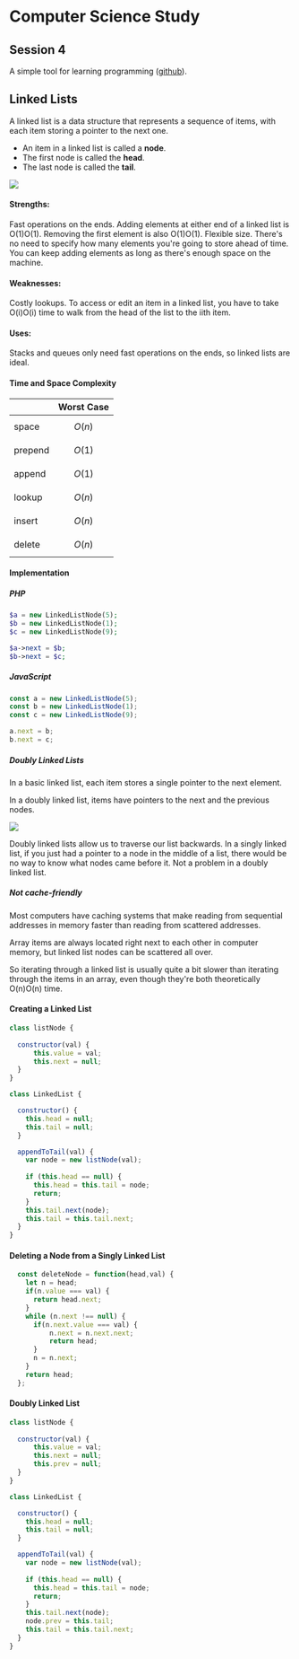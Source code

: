 # Computer Science Study
## Session 4
A simple tool for learning programming ([github](https://github.com/fly2abhishek/cs-study)).


## Linked Lists

A linked list is a data structure that represents a sequence of items, with each item storing a pointer to the next one.

- An item in a linked list is called a **node**. 
- The first node is called the **head**. 
- The last node is called the **tail**.

![](/images/s4/linked_list__nodes_and_pointers_labeled_head_and_tail.svg)


#### Strengths:
Fast operations on the ends. Adding elements at either end of a linked list is O(1)O(1). Removing the first element is also O(1)O(1).
Flexible size. There's no need to specify how many elements you're going to store ahead of time. You can keep adding elements as long as there's enough space on the machine.

#### Weaknesses:
Costly lookups. To access or edit an item in a linked list, you have to take O(i)O(i) time to walk from the head of the list to the iith item.

#### Uses:
Stacks and queues only need fast operations on the ends, so linked lists are ideal.


#### Time and Space Complexity

|	        |  Worst Case |
|---------|-------------|
| space	  | $$O(n)$$    |
| prepend	| $$O(1)$$    |
| append	| $$O(1)$$    |
| lookup	| $$O(n)$$    |
| insert	| $$O(n)$$    |
| delete	| $$O(n)$$    |


#### Implementation

##### PHP
```php
$a = new LinkedListNode(5);
$b = new LinkedListNode(1);
$c = new LinkedListNode(9);

$a->next = $b;
$b->next = $c;
```

##### JavaScript
```javascript
const a = new LinkedListNode(5);
const b = new LinkedListNode(1);
const c = new LinkedListNode(9);

a.next = b;
b.next = c;
```


##### Doubly Linked Lists

In a basic linked list, each item stores a single pointer to the next element.

In a doubly linked list, items have pointers to the next and the previous nodes.

![](/images/s4/linked_list__doubly_linked_nodes_and_pointers.svg)

Doubly linked lists allow us to traverse our list backwards. In a singly linked list, if you just had a pointer to a node in the middle of a list, there would be no way to know what nodes came before it. Not a problem in a doubly linked list.


##### Not cache-friendly

Most computers have caching systems that make reading from sequential addresses in memory faster than reading from scattered addresses.

Array items are always located right next to each other in computer memory, but linked list nodes can be scattered all over.

So iterating through a linked list is usually quite a bit slower than iterating through the items in an array, even though they're both theoretically O(n)O(n) time.


#### Creating a Linked List

```javascript
class listNode {
  
  constructor(val) {
      this.value = val;
      this.next = null;
  }
}

class LinkedList {

  constructor() {
    this.head = null;
    this.tail = null;
  }

  appendToTail(val) {
    var node = new listNode(val);
    
    if (this.head == null) {
      this.head = this.tail = node;
      return;
    } 
    this.tail.next(node);
    this.tail = this.tail.next;
  }
}

```


#### Deleting a Node from a Singly Linked List

```javascript
  const deleteNode = function(head,val) {
    let n = head;  
    if(n.value === val) {
      return head.next;
    }
    while (n.next !== null) {
      if(n.next.value === val) {
          n.next = n.next.next;
          return head;        
      }
      n = n.next;
    }
    return head;
  };
```


#### Doubly Linked List

```javascript
class listNode {
  
  constructor(val) {
      this.value = val;
      this.next = null;
      this.prev = null;
  }
}

class LinkedList {

  constructor() {
    this.head = null;
    this.tail = null;
  }

  appendToTail(val) {
    var node = new listNode(val);
    
    if (this.head == null) {
      this.head = this.tail = node;
      return;
    }
    this.tail.next(node);
    node.prev = this.tail;
    this.tail = this.tail.next;
  }
}
```